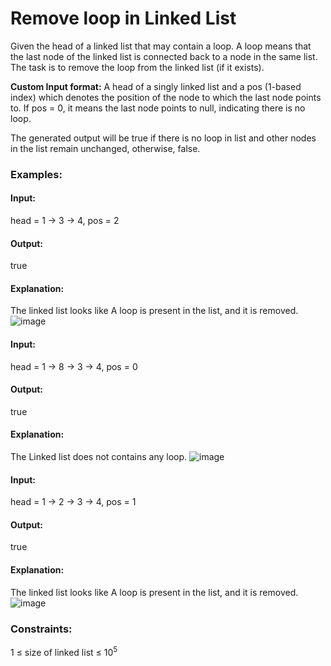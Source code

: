# Remove loop in Linked List
Given the head of a linked list that may contain a loop.  A loop means that the last node of the linked list is connected back to a node in the same list. The task is to remove the loop from the linked list (if it exists).

**Custom Input format:**
A head of a singly linked list and a pos (1-based index) which denotes the position of the node to which the last node points to. If pos = 0, it means the last node points to null, indicating there is no loop.

The generated output will be true if there is no loop in list and other nodes in the list remain unchanged, otherwise, false.

###  Examples:
#### Input: 
head = 1 -> 3 -> 4, pos = 2
#### Output:
true
#### Explanation:
The linked list looks like
A loop is present in the list, and it is removed.
![image](https://github.com/user-attachments/assets/a713afef-621c-413f-aaf5-dc0601e85c07)

#### Input:
head = 1 -> 8 -> 3 -> 4, pos = 0
#### Output:
true
#### Explanation: 
The Linked list does not contains any loop. 
![image](https://github.com/user-attachments/assets/48cdc978-83f2-475d-8fcc-bfb0a529ba24)

#### Input:
head = 1 -> 2 -> 3 -> 4, pos = 1
#### Output:
true
#### Explanation: 
The linked list looks like 
A loop is present in the list, and it is removed.
![image](https://github.com/user-attachments/assets/81f12fe8-0349-4a77-b2cc-e39476c5841b)

### Constraints:
1 ≤ size of linked list ≤ $`10^5`$
